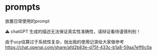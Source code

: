 # prompts
放置日常使用的prompt

⚠️ chatGPT 生成的描述无法保证真实性准确性，请辩证看待谨慎判别！

由于ucp估算过于系统性复杂，抛出我的使用记录给大家做参考 https://chat.openai.com/share/afd2b83e-d75f-433c-b1a8-59aa7eff6c0a